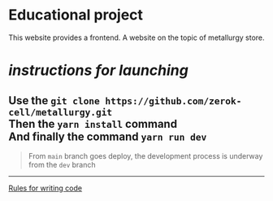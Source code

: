 # Educational project

This website provides a frontend. A website on the topic of metallurgy store.

# _instructions for launching_

Use the `git clone https://github.com/zerok-cell/metallurgy.git `<br>
Then the `yarn install` command <br>
And finally the command `yarn run dev`
---
> From `main` branch goes deploy, the development process is underway from the `dev` branch
---


[Rules for writing code ](./CONTRIBUTING.md)